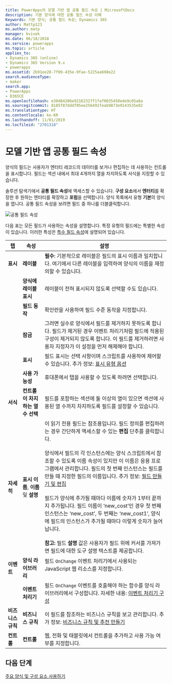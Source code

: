 ```yaml
---
title: PowerApps의 모델 기반 앱 공통 필드 속성 | MicrosoftDocs
description: 기본 양식에 대한 공통 필드 속성 이해
Keywords: 기본 양식; 공통 필드 속성; Dynamics 365
author: Mattp123
ms.author: matp
manager: kvivek
ms.date: 06/18/2018
ms.service: powerapps
ms.topic: article
applies_to:
- Dynamics 365 (online)
- Dynamics 365 Version 9.x
- powerapps
ms.assetid: 2b91ee28-7f09-435e-9fae-5225aa698e22
search.audienceType:
- maker
search.app:
- PowerApps
- D365CE
ms.openlocfilehash: e30d84206e92162327f1faf0035450ede9c05a8a
ms.sourcegitcommit: 8185f87dddf05ee256491feab9873e9143535e02
ms.translationtype: HT
ms.contentlocale: ko-KR
ms.lasthandoff: 11/01/2019
ms.locfileid: "2701318"
---
```

# <a name="model-driven-app-common-field-properties"></a>모델 기반 앱 공통 필드 속성

 양식의 필드는 사용자가 엔터티 레코드의 데이터를 보거나 편집하는 데 사용하는 컨트롤을 표시합니다. 필드는 섹션 내에서 최대 4개까지 열을 차지하도록 서식을 지정할 수 있습니다.  

솔루션 탐색기에서 **공통 필드 속성**에 액세스할 수 있습니다. **구성 요소**에서 **엔터티**를 확장한 후 원하는 엔터티를 확장하고 **포럼**을 선택합니다. 양식 목록에서 유형 **기본**의 양식을 엽니다. 공통 필드 속성을 보려면 필드 중 하나를 더블클릭합니다.

![공통 필드 속성](media/common-field-properties.png)
  
다음 표는 모든 필드가 사용하는 속성을 설명합니다. 특정 유형의 필드에는 특별한 속성이 있습니다. 이러한 특성은 [특수 필드 속성](special-field-properties-legacy.md)에 설명되어 있습니다.  
  
|탭|속성|설명|  
|---------|--------------|-----------------|  
|**표시**|**레이블**|**필수**: 기본적으로 레이블은 필드의 표시 이름과 일치합니다. 여기에서 다른 레이블을 입력하여 양식의 이름을 재정의할 수 있습니다.|  
||**양식에 레이블 표시**|레이블이 전혀 표시되지 않도록 선택할 수도 있습니다.|  
||**필드 동작**|확인란을 사용하여 필드 수준 동작을 지정합니다.|  
||**잠금**|그러면 실수로 양식에서 필드를 제거하지 못하도록 합니다. 필드가 제거된 경우 이벤트 처리기처럼 필드에 적용된 구성이 제거되지 않도록 합니다. 이 필드를 제거하려면 사용자 지정자가 이 설정을 먼저 해제해야 합니다.|  
||**표시**|필드 표시는 선택 사항이며 스크립트를 사용하여 제어할 수 있습니다. 추가 정보: [표시 유형 옵션](visibility-options-legacy.md)|  
||**사용 가능성**|휴대폰에서 탭을 사용할 수 있도록 하려면 선택합니다.|
|**서식**|**컨트롤이 차지하는 열 수 선택**|필드를 포함하는 섹션에 둘 이상의 열이 있으면 섹션에 사용된 열 수까지 차지하도록 필드를 설정할 수 있습니다.|  
|**자세히**|**표시 이름**, **이름** 및 **설명**|이 읽기 전용 필드는 참조용입니다. 필드 정의를 편집하려는 경우 간단하게 액세스할 수 있는 **편집** 단추를 클릭합니다.<br /><br /> 양식에서 필드의 각 인스턴스에는 양식 스크립트에서 참조할 수 있도록 이름 속성이 있지만 이 이름은 응용 프로그램에서 관리합니다. 필드의 첫 번째 인스턴스는 필드를 만들 때 지정한 필드의 이름입니다. 추가 정보: [필드 만들기 및 편집](../common-data-service/create-edit-fields.md)<br /><br /> 필드가 양식에 추가될 때마다 이름에 숫자가 1부터 끝까지 추가됩니다. 필드 이름이 ‘new_cost’인 경우 첫 번째 인스턴스는 ‘new_cost’, 두 번째는 ‘new_cost1’, 양식에 필드의 인스턴스가 추가될 때마다 이렇게 숫자가 늘어납니다.<br /><br />**참고:** 필드 **설명** 값은 사용자가 필드 위에 커서를 가져가면 필드에 대한 도구 설명 텍스트를 제공합니다.|  
|**이벤트**|**양식 라이브러리**|필드 `OnChange` 이벤트 처리기에서 사용되는 JavaScript 웹 리소스를 지정합니다.<br /><br />|  
||**이벤트 처리기**|필드 `OnChange` 이벤트를 호출해야 하는 함수를 양식 라이브러리에서 구성합니다. 자세한 내용: [이벤트 처리기 구성](configure-event-handlers-legacy.md)|  
|**비즈니스 규칙**|**비즈니스 규칙**|이 필드를 참조하는 비즈니스 규칙을 보고 관리합니다. 추가 정보: [비즈니스 규칙 및 추천 만들기](create-business-rules-recommendations-apply-logic-form.md)|  
|**컨트롤**|**컨트롤**|웹, 전화 및 태블릿에서 컨트롤을 추가하고 사용 가능 여부를 지정합니다.|  

## <a name="next-steps"></a>다음 단계

[주요 양식 및 구성 요소 사용하기](use-main-form-and-components.md)
